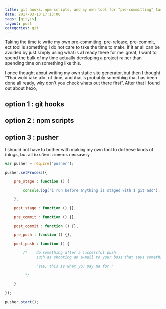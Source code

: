 ```yaml
---
title: git hooks, npm scripts, and my own tool for "pre-committing" tasks automation.
date: 2017-03-13 17:13:00
tags: [git,js]
layout: post
categories: git
---
```


Taking the time to write my own pre-commiting, pre-release, pre-commit, ect tool is something I do not care to take the time to make. If it ar all can be avoided by just simply using what is all ready there for me, great, I want to spend the bulk of my time actually developing a project rather than spending time on something like this.

I once thought about writing my own static site generator, but then I thought "That wold take allot of time, and that is probably something that has been done all ready, why don't you check whats out there first". After that I found out about hexo, 

## option 1 : git hooks

## option 2 : npm scripts

## option 3 : pusher

I should not have to bother with making my own tool to do these kinds of things, but all to often it seems nessavery

```js
var pusher = require('pusher');

pusher.setProcess({

    pre_stage : function () {

        console.log('i run before anything is staged with $ git add');

    },

    post_stage : function () {},

    pre_commit : function () {},

    post_commit : function () {},

    pre_push : function () {},

    post_push : function () {

        /*    do something after a successful push
              such as shooting an e-mail to your boss that says something like:

              "see, this is what you pay me for."

         */

    }

});

pusher.start();
```
